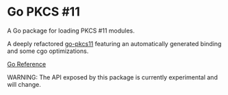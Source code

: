 # Go PKCS #11

A Go package for loading PKCS #11 modules.

A deeply refactored [go-pkcs11](https://github.com/google/go-pkcs11) featuring an automatically generated binding
and some cgo optimizations.

[Go Reference](https://pkg.go.dev/github.com/ecadlabs/go-pkcs11/pkcs11)

WARNING: The API exposed by this package is currently experimental and will
change.
